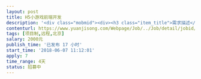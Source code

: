 ```yaml
---                
layout: post       
title: H5小游戏前端开发           
description: '<div class="mobmid"><div><h3 class="item_title">需求描述</h3><p>项目描述：<br/>做一个简单的H5小游戏开发<br/> <br/>游戏模式：<br/>1.有关卡<br/>2.开发主要涉及简单的动画制作，人物的几个简单的肢体动作；<br/>3.分数统计，微信好友排名可查看</p></div><!--info end--></div>'     
contenturl: https://www.yuanjisong.com/Webpage/Job/../Job/detail/jobid/101535      
tags: [项目制,远程,北京]            
salary: 2000元          
publish_time: '已发布 17 小时'         
start_time: '2018-06-07 11:12:01'           
apply: 7                   
time_range: 4天              
status: 招募中                  
---                 
```

